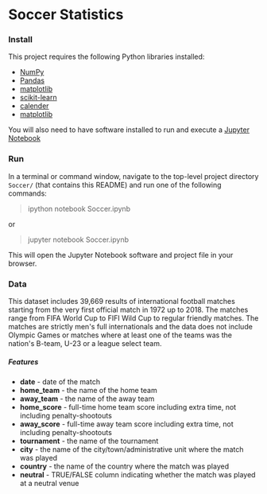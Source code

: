 # Soccer Statistics

### Install
This project requires the following Python libraries installed:

* [NumPy](www.numpy.org)
* [Pandas](pandas.pydata.org)
* [matplotlib](matplotlib.org)
* [scikit-learn](scikit-learn.org/stable/)
* [calender]()
* [matplotlib]()


You will also need to have software installed to run and execute a [Jupyter Notebook](http://ipython.org/notebook.html)

### Run
In a terminal or command window, navigate to the top-level project directory `Soccer/` (that contains this README) and run one of the following commands:
> ipython notebook Soccer.ipynb

or

> jupyter notebook Soccer.ipynb

This will open the Jupyter Notebook software and project file in your browser.

### Data

This dataset includes 39,669 results of international football matches starting from the very first official match in 1972 up to 2018. The matches range from FIFA World Cup to FIFI Wild Cup to regular friendly matches. The matches are strictly men's full internationals and the data does not include Olympic Games or matches where at least one of the teams was the nation's B-team, U-23 or a league select team.

##### Features
- **date** - date of the match
- **home_team** - the name of the home team
- **away_team** - the name of the away team
- **home_score** - full-time home team score including extra time, not including penalty-shootouts
- **away_score** - full-time away team score including extra time, not including penalty-shootouts
- **tournament** - the name of the tournament
- **city** - the name of the city/town/administrative unit where the match was played
- **country** - the name of the country where the match was played
- **neutral** - TRUE/FALSE column indicating whether the match was played at a neutral venue
